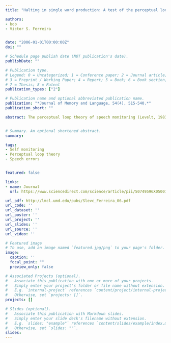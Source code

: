 ```yaml
---
title: "Halting in single word production: A test of the perceptual loop theory of speech monitoring"

authors:
- bob
- Victor S. Ferreira


date: "2006-01-01T00:00:00Z"
doi: ""

# Schedule page publish date (NOT publication's date).
publishDate: ""

# Publication type.
# Legend: 0 = Uncategorized; 1 = Conference paper; 2 = Journal article;
# 3 = Preprint / Working Paper; 4 = Report; 5 = Book; 6 = Book section;
# 7 = Thesis; 8 = Patent
publication_types: ["2"]

# Publication name and optional abbreviated publication name.
publication: "*Journal of Memory and Language, 54(4), 515-540.*"
publication_short: ""

abstract: The perceptual loop theory of speech monitoring (Levelt, 1983) claims that inner and overt speech are monitored by the comprehension system, which detects errors by comparing the comprehension of formulated utterances to originally intended utterances. To test the perceptual loop monitor, speakers named pictures and sometimes attempted to halt speech in response to auditory (Experiments 1 and 3) or visual (Experiments 2, 4, and 5) words that differed from the picture name. These stop-signal words were varied in terms of their semantic or phonological similarity to the intended word. The ability to halt word production was sensitive to phonological similarity and, in Experiment 5, to emotional valence, but not to semantic similarity. These results suggest that the perceptual loop detects errors by making comparisons at a level where phonological knowledge is represented. These data also imply that dialogue, back channeling, and other areas where speech production is affected by simultaneous comprehension may operate based on phonological comparisons.


# Summary. An optional shortened abstract.
summary:

tags:
- Self monitoring
- Perceptual loop theory
- Speech errors


featured: false

links:
- name: Journal
  url: https://www.sciencedirect.com/science/article/pii/S0749596X05001324?via%3Dihub

url_pdf: http://lmcl.umd.edu/pubs/Slevc_Ferreira_06.pdf
url_code: ''
url_dataset: ''
url_poster: ''
url_project: ''
url_slides: ''
url_source: ''
url_video: ''

# Featured image
# To use, add an image named `featured.jpg/png` to your page's folder. 
image:
  caption: ''
  focal_point: ""
  preview_only: false

# Associated Projects (optional).
#   Associate this publication with one or more of your projects.
#   Simply enter your project's folder or file name without extension.
#   E.g. `internal-project` references `content/project/internal-project/index.md`.
#   Otherwise, set `projects: []`.
projects: []

# Slides (optional).
#   Associate this publication with Markdown slides.
#   Simply enter your slide deck's filename without extension.
#   E.g. `slides: "example"` references `content/slides/example/index.md`.
#   Otherwise, set `slides: ""`.
slides:
---
```


